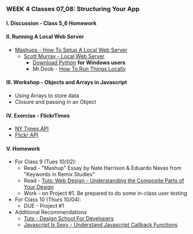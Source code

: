 ### WEEK 4 Classes 07_08: Structuring Your App  

#### I. Discussion - Class 5_6 Homework

#### II. Running A Local Web Server
* [Mashups - How To Setup A Local Web Server](https://github.com/craigprotzel/Mashups/tree/master/__HELP/How_To/Local_Server/README.md)
  * [Scott Murray - Local Web Server]()
	* [Download Python](https://www.python.org/download) **for Windows users**
	* Mr.Doob - [How To Run Things Locally](https://github.com/mrdoob/three.js/wiki/How-to-run-things-locally)

#### III. Workshop - Objects and Arrays in Javascript
* Using Arrays to store data
* Closure and passing in an Object

#### IV. Exercise - FlickrTimes
* [NY Times API](http://developer.nytimes.com/) 
* [Flickr API](https://www.flickr.com/services/apps/create/)

#### V. Homework
* For Class 9 (Tues 10/02):
	* Read - "Mashup" Essay by Nate Harrison & Eduardo Navas from "Keywords in Remix Studies"
	* Read - [Tuts: Web Design - Understanding the Composite Parts of Your Design](http://webdesign.tutsplus.com/articles/understanding-the-composite-parts-of-your-design--webdesign-17281)
	* Work - on Project #1. Be prepared to do some in-class user testing
* For Class 10 (Thurs 10/04):
	* DUE - Project #1
* Additional Recommendations
	* [Tuts - Design School For Developers](http://webdesign.tutsplus.com/series/design-school-for-developers--webdesign-13793)
	* [Javascript Is Sexy - Understand Javascript Callback Functions](http://javascriptissexy.com/understand-javascript-callback-functions-and-use-them/)
	
